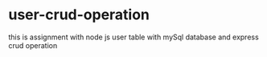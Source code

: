 # user-crud-operation
this is assignment with node js user table with mySql database and express crud operation
